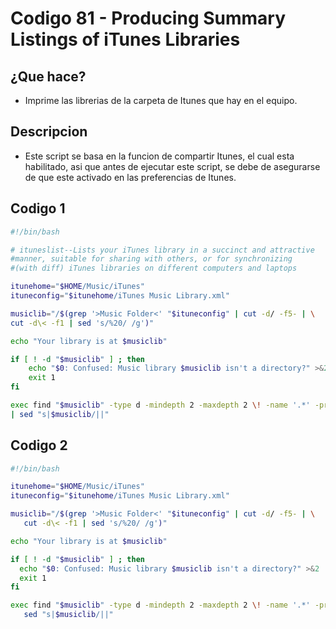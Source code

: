 # Codigo 81 - Producing Summary Listings of iTunes Libraries

## ¿Que hace?
- Imprime las librerias de la carpeta de Itunes que hay en el equipo.

## Descripcion
- Este script se basa en la funcion de compartir Itunes, el cual esta habilitado, asi que antes de ejecutar este script, se debe de asegurarse de que este activado en las preferencias de Itunes.

## Codigo 1
```bash
#!/bin/bash

# ituneslist--Lists your iTunes library in a succinct and attractive
#manner, suitable for sharing with others, or for synchronizing
#(with diff) iTunes libraries on different computers and laptops

itunehome="$HOME/Music/iTunes"
ituneconfig="$itunehome/iTunes Music Library.xml"

musiclib="/$(grep '>Music Folder<' "$ituneconfig" | cut -d/ -f5- | \
cut -d\< -f1 | sed 's/%20/ /g')"

echo "Your library is at $musiclib"

if [ ! -d "$musiclib" ] ; then
    echo "$0: Confused: Music library $musiclib isn't a directory?" >&2
    exit 1
fi

exec find "$musiclib" -type d -mindepth 2 -maxdepth 2 \! -name '.*' -print \
| sed "s|$musiclib/||"
```

## Codigo 2
```bash
#!/bin/bash

itunehome="$HOME/Music/iTunes"
ituneconfig="$itunehome/iTunes Music Library.xml"

musiclib="/$(grep '>Music Folder<' "$ituneconfig" | cut -d/ -f5- | \
   cut -d\< -f1 | sed 's/%20/ /g')"

echo "Your library is at $musiclib"

if [ ! -d "$musiclib" ] ; then
  echo "$0: Confused: Music library $musiclib isn't a directory?" >&2
  exit 1
fi

exec find "$musiclib" -type d -mindepth 2 -maxdepth 2 \! -name '.*' -print |
   sed "s|$musiclib/||"
```